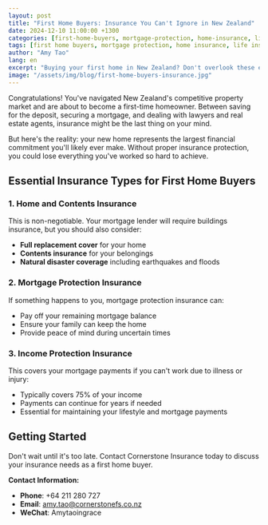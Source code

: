 ```yaml
---
layout: post
title: "First Home Buyers: Insurance You Can't Ignore in New Zealand"
date: 2024-12-10 11:00:00 +1300
categories: [first-home-buyers, mortgage-protection, home-insurance, life-insurance]
tags: [first home buyers, mortgage protection, home insurance, life insurance, new zealand property, financial planning]
author: "Amy Tao"
lang: en
excerpt: "Buying your first home in New Zealand? Don't overlook these essential insurance protections that could save your home and your family's financial future."
image: "/assets/img/blog/first-home-buyers-insurance.jpg"
---
```


Congratulations! You've navigated New Zealand's competitive property market and are about to become a first-time homeowner. Between saving for the deposit, securing a mortgage, and dealing with lawyers and real estate agents, insurance might be the last thing on your mind.

But here's the reality: your new home represents the largest financial commitment you'll likely ever make. Without proper insurance protection, you could lose everything you've worked so hard to achieve.

## Essential Insurance Types for First Home Buyers

### 1. Home and Contents Insurance
This is non-negotiable. Your mortgage lender will require buildings insurance, but you should also consider:
- **Full replacement cover** for your home
- **Contents insurance** for your belongings
- **Natural disaster coverage** including earthquakes and floods

### 2. Mortgage Protection Insurance
If something happens to you, mortgage protection insurance can:
- Pay off your remaining mortgage balance
- Ensure your family can keep the home
- Provide peace of mind during uncertain times

### 3. Income Protection Insurance
This covers your mortgage payments if you can't work due to illness or injury:
- Typically covers 75% of your income
- Payments can continue for years if needed
- Essential for maintaining your lifestyle and mortgage payments

## Getting Started

Don't wait until it's too late. Contact Cornerstone Insurance today to discuss your insurance needs as a first home buyer.

**Contact Information:**
- **Phone**: +64 211 280 727
- **Email**: amy.tao@cornerstonefs.co.nz
- **WeChat**: Amytaoingrace
